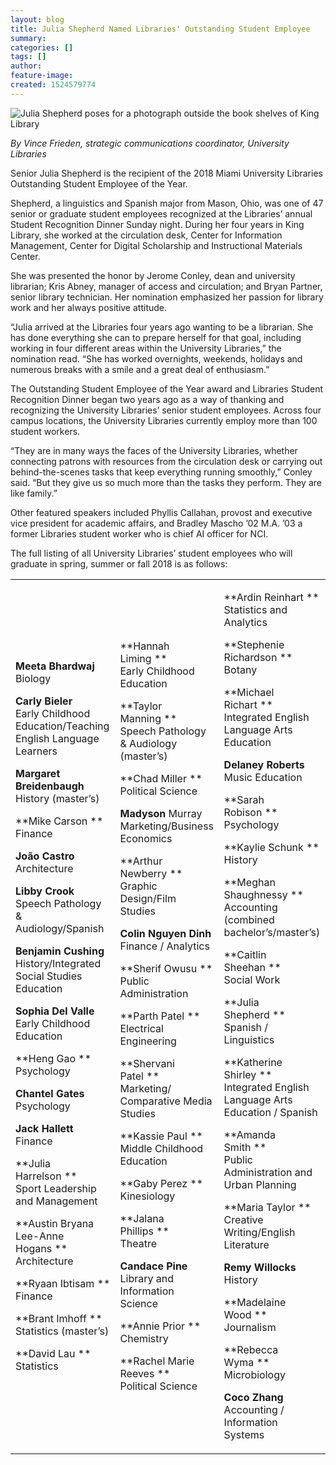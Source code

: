 ```yaml
---
layout: blog
title: Julia Shepherd Named Libraries' Outstanding Student Employee
summary:
categories: []
tags: []
author:
feature-image:
created: 1524579774
---
```

![Julia Shepherd poses for a photograph outside the book shelves of King Library](/images/post-images/18_SRD-Outstanding_Web.jpg)

_By Vince Frieden, strategic communications coordinator, University Libraries_

Senior Julia Shepherd is the recipient of the 2018 Miami University Libraries Outstanding Student Employee of the Year. 

Shepherd, a linguistics and Spanish major from Mason, Ohio, was one of 47 senior or graduate student employees recognized at the Libraries’ annual Student Recognition Dinner Sunday night. During her four years in King Library, she worked at the circulation desk, Center for Information Management, Center for Digital Scholarship and Instructional Materials Center. 

She was presented the honor by Jerome Conley, dean and university librarian; Kris Abney, manager of access and circulation; and Bryan Partner, senior library technician. Her nomination emphasized her passion for library work and her always positive attitude.

“Julia arrived at the Libraries four years ago wanting to be a librarian. She has done everything she can to prepare herself for that goal, including working in four different areas within the University Libraries,” the nomination read. “She has worked overnights, weekends, holidays and numerous breaks with a smile and a great deal of enthusiasm.”

The Outstanding Student Employee of the Year award and Libraries Student Recognition Dinner began two years ago as a way of thanking and recognizing the University Libraries’ senior student employees. Across four campus locations, the University Libraries currently employ more than 100 student workers.

“They are in many ways the faces of the University Libraries, whether connecting patrons with resources from the circulation desk or carrying out behind-the-scenes tasks that keep everything running smoothly,” Conley said. “But they give us so much more than the tasks they perform. They are like family.”

Other featured speakers included Phyllis Callahan, provost and executive vice president for academic affairs, and Bradley Mascho ’02 M.A. ’03 a former Libraries student worker who is chief AI officer for NCI.

The full listing of all University Libraries’ student employees who will graduate in spring, summer or fall 2018 is as follows:

<table border="0" cellpadding="0" cellspacing="1" style="width:100%;">

<tbody>

<tr>

<td>

**Meeta Bhardwaj**  
Biology

**Carly Bieler**   
Early Childhood Education/Teaching English Language Learners

**Margaret Breidenbaugh**  
History (master’s)

**Mike Carson **  
Finance

**João Castro**  
Architecture

**Libby Crook**  
Speech Pathology & Audiology/Spanish

**Benjamin Cushing**  
History/Integrated Social Studies Education

**Sophia Del Valle**  
Early Childhood Education

**Heng Gao **  
Psychology

**Chantel Gates**  
Psychology

**Jack Hallett**  
Finance

**Julia Harrelson **  
Sport Leadership and Management

**Austin Bryana Lee-Anne Hogans **  
Architecture

**Ryaan Ibtisam **  
Finance

**Brant Imhoff **  
Statistics (master’s)

**David Lau **  
Statistics

</td>

<td>

**Hannah Liming **  
Early Childhood Education

**Taylor Manning **  
Speech Pathology & Audiology (master’s)

**Chad Miller **  
Political Science

**Madyson** Murray   
Marketing/Business Economics

**Arthur Newberry **  
Graphic Design/Film Studies

**Colin Nguyen Dinh**  
Finance / Analytics

**Sherif Owusu **  
Public Administration

**Parth Patel **  
Electrical Engineering

**Shervani Patel **  
Marketing/ Comparative Media Studies

**Kassie Paul **  
Middle Childhood Education

**Gaby Perez **  
Kinesiology

**Jalana Phillips **  
Theatre

**Candace Pine**  
Library and Information Science

**Annie Prior **  
Chemistry

**Rachel Marie Reeves **  
Political Science

</td>

<td>

**Ardin Reinhart **  
Statistics and Analytics

**Stephenie Richardson **  
Botany

**Michael Richart **  
Integrated English Language Arts Education

**Delaney Roberts**  
Music Education

**Sarah Robison **  
Psychology

**Kaylie Schunk **  
History

**Meghan Shaughnessy **  
Accounting (combined bachelor’s/master’s)

**Caitlin Sheehan **  
Social Work

**Julia Shepherd **  
Spanish / Linguistics

**Katherine Shirley **  
Integrated English Language Arts Education / Spanish

**Amanda Smith **  
Public Administration and Urban Planning

**Maria Taylor **  
Creative Writing/English Literature

**Remy Willocks**  
History

**Madelaine Wood **  
Journalism

**Rebecca Wyma **  
Microbiology

**Coco Zhang**  
Accounting / Information Systems

</td>

</tr>

</tbody>

</table>
